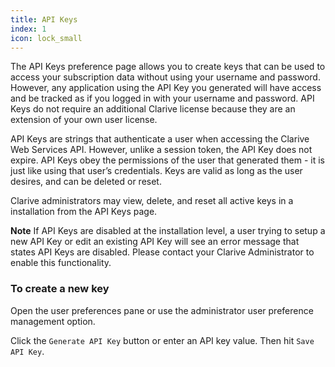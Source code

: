 ```yaml
---
title: API Keys
index: 1
icon: lock_small
---
```


The API Keys preference page allows you to create keys that can be used 
to access your subscription data without using your username 
and password. However, any application using the API Key you 
generated will have access and be tracked as if you logged 
in with your username and password. API Keys do not require an additional 
Clarive license because they are an extension of your own user license.

API Keys are strings that authenticate a user when accessing the 
Clarive Web Services API. However, unlike a session token, 
the API Key does not expire. API Keys obey the permissions of 
the user that generated them - it is just like using that 
user’s credentials. Keys are valid as long as 
the user desires, and can be deleted or reset.

Clarive administrators may view, delete, and reset 
all active keys in a installation from the API Keys page.


<p class="help-note">
<b>Note</b> If API Keys are disabled at the installation level, a user trying to setup a new API Key or 
edit an existing API Key will see an error message that 
states API Keys are disabled. Please contact your Clarive Administrator 
to enable this functionality. 
</p>


### To create a new key

Open the user preferences pane or use the administrator user preference management option. 

Click the `Generate API Key` button or enter an API key value. Then hit `Save API Key`.

